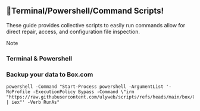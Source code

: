 ## 🚀Terminal/Powershell/Command Scripts!

These guide provides collective scripts to easily run commands allow for direct repair, access, and configuration file inspection.

> [!NOTE]
> ### Terminal & Powershell
> 

### Backup your data to Box.com
````
powershell -Command "Start-Process powershell -ArgumentList '-NoProfile -ExecutionPolicy Bypass -Command \"irm "https://raw.githubusercontent.com/ulyweb/scripts/refs/heads/main/box/OS/win/Backup_your_data_to_box.ps1" | iex"' -Verb RunAs"
````
